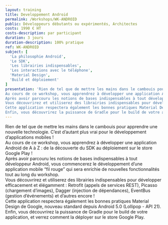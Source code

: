 ```yaml
---
layout: training
title: Developpement Android
permalink: /Workshops/WK-ANDROID
public: Développeurs débutants ou expérimentés, Architectes
costs: 1990 € HT
costs-description: par participant
duration: 3 jours
duration-description: 100% pratique
ref: WK-ANDROID
subject: [
  'La philosophie Android',
  'Le SDK',
  'Les librairies indispensables',
  'Les interactions avec le téléphone',
  'Material Design',
  'Build et déploiement'
]
presentation: 'Rien de tel que de mettre les mains dans le cambouis pour apprendre une nouvelle technologie. C’est d’autant plus vrai pour le développement d’applications mobiles !
Au cours de ce workshop, vous apprendrez à développer une application Android de A à Z : de la découverte du SDK au déploiement sur le store Google Play !
Après avoir parcouru les notions de bases indispensables à tout développeur Android, vous commencerez le développement d’une application mobile “fil rouge” qui sera enrichie de nouvelles fonctionnalités tout au long du workshop.
Vous découvrirez et utiliserez des librairies indispensables pour développer efficacement et élégamment : Retrofit (appels de services REST), Picasso (chargement d’images), Dagger (injection de dépendances), EventBus (gestion d’événements) et d’autres encore !
Cette application respectera également les bonnes pratiques Material Design de Google, nouveau standard depuis Android 5.0 (Lollipop - API 21).
Enfin, vous découvrirez la puissance de Gradle pour le build de votre application, et verrez comment la déployer sur le store Google Play.'
---
```


Rien de tel que de mettre les mains dans le cambouis pour apprendre une nouvelle technologie. C’est d’autant plus vrai pour le développement d’applications mobiles !  
Au cours de ce workshop, vous apprendrez à développer une application Android de A à Z : de la découverte du SDK au déploiement sur le store Google Play !  
Après avoir parcouru les notions de bases indispensables à tout développeur Android, vous commencerez le développement d’une application mobile “fil rouge” qui sera enrichie de nouvelles fonctionnalités tout au long du workshop.  
Vous découvrirez et utiliserez des librairies indispensables pour développer efficacement et élégamment : Retrofit (appels de services REST), Picasso (chargement d’images), Dagger (injection de dépendances), EventBus (gestion d’événements) et d’autres encore !  
Cette application respectera également les bonnes pratiques Material Design de Google, nouveau standard depuis Android 5.0 (Lollipop - API 21).  
Enfin, vous découvrirez la puissance de Gradle pour le build de votre application, et verrez comment la déployer sur le store Google Play.  
